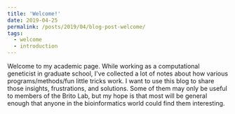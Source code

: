 ```yaml
---
title: 'Welcome!'
date: 2019-04-25
permalink: /posts/2019/04/blog-post-welcome/
tags:
  - welcome
  - introduction
---
```



Welcome to my academic page. While working as a computational geneticist in graduate school, I've collected a lot of notes about how various programs/methods/fun little tricks work. I want to use this blog to share those insights, frustrations, and solutions. Some of them may only be useful to members of the Brito Lab, but my hope is that most will be general enough that anyone in the bioinformatics world could find them interesting. 
